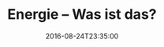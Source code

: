 ---
date: '2016-08-24T23:35:00'
talk_date: '2011-09-01T00:00:00'
talk_speakers:
  speaker1:
    name: Hartmut Waschik
title: Energie – Was ist das?
---